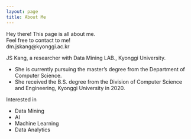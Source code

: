 ```yaml
---
layout: page
title: About Me
---
```


<p class="message">
  Hey there! This page is all about me. <br> Feel free to contact to me! <br> dm.jskang@kyonggi.ac.kr
</p>

JS Kang, a researcher with Data Mining LAB., Kyonggi University.


* She is currently pursuing the master’s degree from the Department of Computer Science.
* She received the B.S. degree from the Division of Computer Science and Engineering, Kyonggi University in 2020.

Interested in 
* Data Mining
* AI
* Machine Learning
* Data Analytics
